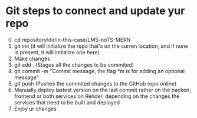 # Git steps to connect and update yur repo

0. cd repository/dir/in-this-case/LMS-noTS-MERN
1. git init        (it will initialize the repo that's on the curren location, and if none is present, it will initialize one here)
2. Make changes
3. git add .       (Stages all the changes to be commited)
4. git commit -m "Commit message, the flag *m is for adding an optional message"
5. git push        (Pushes the commited changes to the GitHub repo online)
6. Manually deploy lastest version on the last commit rather on the backen, frontend or both services on Render, depending on the changes the services that need to be built and deployed
7. Enjoy ur changes
